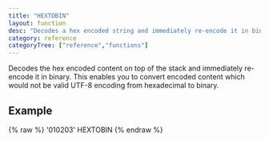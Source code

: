 ```yaml
---
title: "HEXTOBIN"
layout: function
desc: "Decodes a hex encoded string and immediately re-encode it in binary."
category: reference
categoryTree: ["reference","functions"]
---
```


Decodes the hex encoded content on top of the stack and immediately re-encode it in binary. This enables you to convert encoded content which would not be valid UTF-8 encoding from hexadecimal to binary.

## Example ##

{% raw %}
<warp10-warpscript-widget backend="{{backend}}"  exec-endpoint="{{execEndpoint}}">'010203'
HEXTOBIN
</warp10-warpscript-widget>
{% endraw %}    
